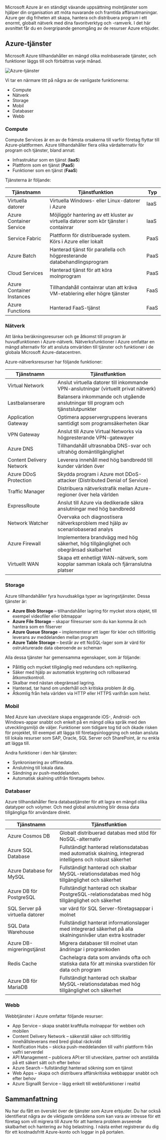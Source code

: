Microsoft Azure är en ständigt växande uppsättning molntjänster som hjälper din organisation att möta nuvarande och framtida affärsutmaningar. Azure ger dig friheten att skapa, hantera och distribuera program i ett enormt, globalt nätverk med dina favoritverktyg och -ramverk. I det här avsnittet får du en övergripande genomgång av de resurser Azure erbjuder.

## <a name="azure-services"></a>Azure-tjänster

Microsoft Azure tillhandahåller en mängd olika molnbaserade tjänster, och funktioner läggs till och förbättras varje månad.

![Azure-tjänster](../images/image204.png)

Vi tar en närmare titt på några av de vanligaste funktionerna: 

- Compute
- Nätverk 
- Storage
- Mobil 
- Databaser 
- Webb

### <a name="compute"></a>Compute

Compute Services är en av de främsta orsakerna till varför företag flyttar till Azure-plattformen. Azure tillhandahåller flera olika värdalternativ för program och tjänster, bland annat:

- Infrastruktur som en tjänst (**IaaS**)
- Plattform som en tjänst (**PaaS**)
- Funktioner som en tjänst (**FaaS**)

Tjänsterna är följande:

|  Tjänstnamn             | Tjänstfunktion                                                          |  Typ     |
| -------------             | -------------                                                             | --------- |
| Virtuella datorer          | Virtuella Windows- eller Linux-datorer i Azure                                      | IaaS      |
| Azure Container Service   | Möjliggör hantering av ett kluster av virtuella datorer som kör tjänster i containrar    | IaaS      |
| Service Fabric            | Plattform för distribuerade system. Körs i Azure eller lokalt                | PaaS      |
| Azure Batch               | Hanterad tjänst för parallella och högpresterande databehandlingsprogram  | PaaS      |
| Cloud Services            | Hanterad tjänst för att köra molnprogram                            | PaaS      |
| Azure Container Instances | Tillhandahåll containrar utan att kräva VM-etablering eller högre tjänster      | FaaS      |
| Azure Functions           | Hanterad FaaS-tjänst                                                      | FaaS      |

### <a name="networking"></a>Nätverk

Att länka beräkningsresurser och ge åtkomst till program är huvudfunktionen i Azure-nätverk. Nätverksfunktioner i Azure omfattar en mängd alternativ för att ansluta omvärlden till tjänster och funktioner i de globala Microsoft Azure-datacentren.

Azure-nätverksresurser har följande funktioner:

|  Tjänstnamn             | Tjänstfunktion                                                                      |
| -------------             | -------------                                                                         |
| Virtual Network           | Anslut virtuella datorer till inkommande VPN-anslutningar (virtuellt privat nätverk)                     |
| Lastbalanserare             | Balansera inkommande och utgående anslutningar till program och tjänstslutpunkter         |
| Application Gateway       | Optimera appservergruppens leverans samtidigt som programsäkerheten ökar               |
| VPN Gateway               | Anslut till Azure Virtual Networks via högpresterande VPN-gatewayer                   |
| Azure DNS                 | Tillhandahåll ultrasnabba DNS-svar och ultrahög domäntillgänglighet                   |
| Content Delivery Network  | Leverera innehåll med hög bandbredd till kunder världen över                                  |
| Azure DDoS Protection     | Skydda program i Azure mot DDoS-attacker (Distributed Denial of Service)   |
| Traffic Manager           | Distribuera nätverkstrafik mellan Azure-regioner över hela världen                             |
| ExpressRoute              | Anslut till Azure via dedikerade säkra anslutningar med hög bandbredd                     |
| Network Watcher           | Övervaka och diagnostisera nätverksproblem med hjälp av scenariobaserad analys                     |
| Azure Firewall            | Implementera brandvägg med hög säkerhet, hög tillgänglighet och obegränsad skalbarhet         |
| Virtuellt WAN               | Skapa ett enhetligt WAN-nätverk, som kopplar samman lokala och fjärranslutna platser           |

### <a name="storage"></a>Storage

Azure tillhandahåller fyra huvudsakliga typer av lagringstjänster. Dessa tjänster är:

- **Azure Blob Storage** – tillhandahåller lagring för mycket stora objekt, till exempel videofiler eller bitmappar
- **Azure File Storage** – skapar filresurser som du kan komma åt och hantera som en filserver
- **Azure Queue Storage** – implementerar ett lager för köer och tillförlitlig leverans av meddelanden mellan program
- **Azure Table Storage** – består av ett NoSQL-lager som är värd för ostrukturerade data oberoende av scheman

Alla dessa tjänster har gemensamma egenskaper, som är följande:

- Pålitlig och mycket tillgänglig med redundans och replikering.
- Säker med hjälp av automatisk kryptering och rollbaserad åtkomstkontroll.
- Skalbar med nästan obegränsad lagring.
- Hanterad, tar hand om underhåll och kritiska problem åt dig.
- Åtkomlig från hela världen via HTTP eller HTTPS varifrån som helst.

### <a name="mobile"></a>Mobil

Med Azure kan utvecklare skapa engagerande iOS-, Android- och Windows-appar snabbt och enkelt på en mängd olika språk med den utvecklingsmiljö de väljer. Funktioner som tidigare tog tid och ökade risken för projektet, till exempel att lägga till företagsinloggning och sedan ansluta till lokala resurser som SAP, Oracle, SQL Server och SharePoint, är nu enkla att lägga till.

Andra funktioner i den här tjänsten:

- Synkronisering av offlinedata.
- Anslutning till lokala data.
- Sändning av push-meddelanden.
- Automatisk skalning utifrån företagets behov.

### <a name="databases"></a>Databaser

Azure tillhandahåller flera databastjänster för att lagra en mängd olika datatyper och volymer. Och med global anslutning blir dessa data tillgängliga för användare direkt.

|  Tjänstnamn             | Tjänstfunktion                                                                                |
| -------------             | -------------                                                                                   |
| Azure Cosmos DB           | Globalt distribuerad databas med stöd för NoSQL-alternativ                                       |
| Azure SQL Database        | Fullständigt hanterad relationsdatabas med automatisk skalning, integrerad intelligens och robust säkerhet    |
| Azure Database for MySQL  | Fullständigt hanterad och skalbar MySQL-relationsdatabas med hög tillgänglighet och säkerhet        |
| Azure DB för PostgreSQL   | Fullständigt hanterad och skalbar PostgreSQL-relationsdatabas med hög tillgänglighet och säkerhet   |
| SQL Server på virtuella datorer         | var värd för SQL Server-företagsappar i molnet                                                  |
| SQL Data Warehouse        | Fullständigt hanterat informationslager med integrerad säkerhet på alla skalningsnivåer utan extra kostnader    |
| Azure DB-migreringstjänst    | Migrera databaser till molnet utan ändringar i programkoden                            |
| Redis Cache               | Cachelagra data som används ofta och statiska data för att minska svarstiden för data och program                    |
| Azure DB för MariaDB      | Fullständigt hanterad och skalbar MySQL-relationsdatabas med hög tillgänglighet och säkerhet        |

### <a name="web"></a>Webb

Webbtjänster i Azure omfattar följande resurser:

- App Service – skapa snabbt kraftfulla molnappar för webben och mobilen
- Content Delivery Network – säkerställ säker och tillförlitlig innehållsleverans med bred global räckvidd
- Notification Hubs – skicka push-meddelanden till valfri plattform från valfri serverdel
- API Management – publicera API:er till utvecklare, partner och anställda på ett säkert sätt och efter behov
- Azure Search – fullständigt hanterad sökning som en tjänst
- Web Apps – skapa och distribuera affärskritiska webbappar snabbt och efter behov
- Azure SignalR Service – lägg enkelt till webbfunktioner i realtid

## <a name="summary"></a>Sammanfattning

Nu har du fått en översikt över de tjänster som Azure erbjuder. Du har också identifierat några av de viktigaste områdena som kan vara av intresse för ett företag som vill migrera till Azure för att hantera problem avseende skalbarhet och hantering av hög belastning. I nästa enhet registrerar du dig för ett kostnadsfritt Azure-konto och loggar in på portalen.